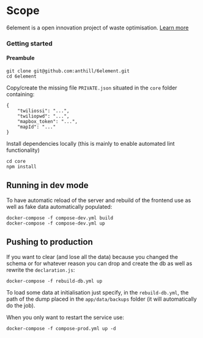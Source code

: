 # Scope

6element is a open innovation project of waste optimisation.
[Learn more](http://ants.builders/pages/6element.html)

### Getting started

#### Preambule

````
git clone git@github.com:anthill/6element.git
cd 6element
````

Copy/create the missing file `PRIVATE.json` situated in the `core` folder containing:

````
{
    "twiliossi": "...",
    "twiliopwd": "...",
    "mapbox_token": "...",
    "mapId": "..."
}
````

Install dependencies locally (this is mainly to enable automated lint functionality)
````
cd core
npm install
````


## Running in dev mode

To have automatic reload of the server and rebuild of the frontend use as well as fake data automatically populated:

```
docker-compose -f compose-dev.yml build
docker-compose -f compose-dev.yml up
```

## Pushing to production

If you want to clear (and lose all the data) because you changed the schema or for whatever reason you can drop and create the db as well as rewrite the `declaration.js`:

```
docker-compose -f rebuild-db.yml up
```

To load some data at initialisation just specify, in the `rebuild-db.yml`, the path of the dump placed in the `app/data/backups` folder (it will automatically do the job).

When you only want to restart the service use:

```
docker-compose -f compose-prod.yml up -d
```





